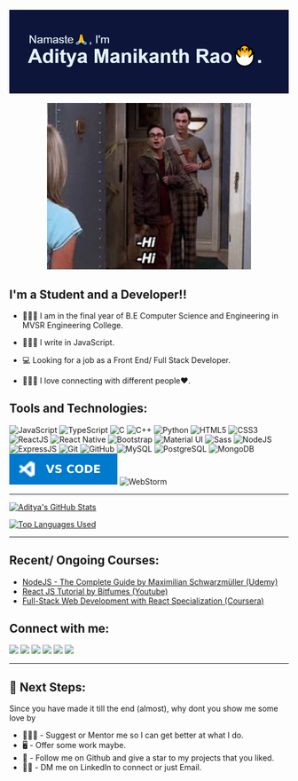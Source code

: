 ![Aditya](./assets/img/aditya.png)

<p align="center">
  <img src="./assets/gif/BBT.gif" alt="Big Bang Theory Giffy" height="300px">
</p>


## I'm a Student and a Developer!!

- 👨🏼‍🎓 I am in the final year of B.E Computer Science and Engineering in MVSR Engineering College.

- 👨🏽‍💻 I write in JavaScript.

- 💻 Looking for a job as a Front End/ Full Stack Developer.

- 🧑‍🤝‍🧑 I love connecting with different people❤️.

<!-- -💬 I speak Telugu, Hindi and English -->

## Tools and Technologies:

![JavaScript](https://img.shields.io/badge/javascript%20-%23323330.svg?&style=for-the-badge&logo=javascript&logoColor=%23F7DF1E)
![TypeScript](https://img.shields.io/badge/typescript%20-%23007ACC.svg?&style=for-the-badge&logo=typescript&logoColor=white)
![C](https://img.shields.io/badge/c%20-%2300599C.svg?&style=for-the-badge&logo=c&logoColor=white)
![C++](https://img.shields.io/badge/c++%20-%2300599C.svg?&style=for-the-badge&logo=c%2B%2B&ogoColor=white)
![Python](https://img.shields.io/badge/python%20-%2314354C.svg?&style=for-the-badge&logo=python&logoColor=white)
![HTML5](https://img.shields.io/badge/html5%20-%23E34F26.svg?&style=for-the-badge&logo=html5&logoColor=white)
![CSS3](https://img.shields.io/badge/css3%20-%231572B6.svg?&style=for-the-badge&logo=css3&logoColor=white)
![ReactJS](https://img.shields.io/badge/react.js%20-%2320232a.svg?&style=for-the-badge&logo=react&logoColor=%2361DAFB)
![React Native](https://img.shields.io/badge/react_native%20-%2320232a.svg?&style=for-the-badge&logo=react&logoColor=%2361DAFB)
![Bootstrap](https://img.shields.io/badge/bootstrap%20-%23563D7C.svg?&style=for-the-badge&logo=bootstrap&logoColor=white)
![Material UI](https://img.shields.io/badge/material%20ui%20-%230081CB.svg?&style=for-the-badge&logo=material-ui&logoColor=white)
![Sass](https://img.shields.io/badge/SASS%20-hotpink.svg?&style=for-the-badge&logo=SASS&logoColor=white)
![NodeJS](https://img.shields.io/badge/node.js%20-%2343853D.svg?&style=for-the-badge&logo=node.js&logoColor=white)
![ExpressJS](https://img.shields.io/badge/express.js%20-%23404d59.svg?&style=for-the-badge)
![Git](https://img.shields.io/badge/git%20-%23F05033.svg?&style=for-the-badge&logo=git&logoColor=white)
![GitHub](https://img.shields.io/badge/github%20-%23121011.svg?&style=for-the-badge&logo=github&logoColor=white)
![MySQL](https://img.shields.io/badge/mysql-%2300f.svg?&style=for-the-badge&logo=mysql&logoColor=white)
![PostgreSQL](https://img.shields.io/badge/postgres-%23316192.svg?&style=for-the-badge&logo=postgresql&logoColor=white)
![MongoDB](https://img.shields.io/badge/MongoDB-%234ea94b.svg?&style=for-the-badge&logo=mongodb&logoColor=white)
![VS Code](./assets/img/VSCode.svg)
![WebStorm](https://img.shields.io/badge/WebStorm-000000?style=for-the-badge&logo=WebStorm&logoColor=white)

---

[![Aditya's GitHub Stats](https://github-readme-stats.vercel.app/api?username=AdityaManikanth2810&show_icons=true&bg_color=0e153a&title_color=e2f3f5&text_color=e2f3f5&icon_color=e2f3f5)](https://github.com/AdityaManikanth2810?tab=repositories)

[![Top Languages Used](https://github-readme-stats.vercel.app/api/top-langs/?username=AdityaManikanth2810&layout=compact&title_color=e2f3f5&bg_color=0e153a&text_color=e2f3f5)](https://github.com/AdityaManikanth2810?tab=repositories)

<!-- <p align="center">

  <img align="center" alt="Aditya's GitHub Stats" src="https://github-readme-stats.vercel.app/api?username=AdityaManikanth2810&show_icons=true&bg_color=0e153a&title_color=e2f3f5&text_color=e2f3f5&icon_color=e2f3f5" />

###

  <img align="center" alt="Top Languages Used" src="https://github-readme-stats.vercel.app/api/top-langs/?username=AdityaManikanth2810&layout=compact&title_color=e2f3f5&bg_color=0e153a&text_color=e2f3f5" />

</p> -->

---

## Recent/ Ongoing Courses:

- [NodeJS - The Complete Guide by Maximilian Schwarzmüller (Udemy)][nodejs-udemy]
- [React JS Tutorial by Bitfumes (Youtube)][react-youtube]
- [Full-Stack Web Development with React Specialization (Coursera)][react-fullstack-coursera]

## Connect with me:

[<img src="https://img.shields.io/badge/gmail-D14836?style=for-the-badge&logo=gmail&logoColor=white"/>][gmail-id]
[<img src="https://img.shields.io/badge/linkedin%20-%230077B5.svg?&style=for-the-badge&logo=linkedin&logoColor=white"/>][linkedin-link]
[<img src="https://img.shields.io/badge/twitter%20-%231DA1F2.svg?&style=for-the-badge&logo=Twitter&logoColor=white"/>][twitter-link]
[<img src="https://img.shields.io/badge/instagram%20-%23E4405F.svg?&style=for-the-badge&logo=Instagram&logoColor=white"/>][instagram-link]
[<img src="https://img.shields.io/badge/geeksforgeeks-5FB709?style=for-the-badge&logo=GeeksForGeeks&logoColor=white">][gfg-link]
[<img src="https://img.shields.io/badge/hackerank-2EC866?style=for-the-badge&logo=HackerRank&logoColor=white">][hackerank-link]

[nodejs-udemy]: https://www.udemy.com/course/nodejs-the-complete-guide/
[react-youtube]: https://www.youtube.com/watch?v=I6tbhNUU96Y&t=15817s&ab_channel=Bitfumes
[react-fullstack-coursera]: https://www.coursera.org/specializations/full-stack-react
[gmail-id]: mailto:adityamanikanthrao@gmail.com
[instagram-link]: https://www.instagram.com/aditya_theawsm1/
[twitter-link]: https://twitter.com/rao_manikanth
[linkedin-link]: https://www.linkedin.com/in/aditya-manikanth-rao-11874819a/
[gfg-link]: https://auth.geeksforgeeks.org/user/freak2810/practice/
[hackerank-link]: https://www.hackerrank.com/freak2810

---

## 🐾 Next Steps:

Since you have made it till the end (almost), why dont you show me some love by

- 👨🏼‍🏫 - Suggest or Mentor me so I can get better at what I do.
- 🖥️ - Offer some work maybe.
- 📣 - Follow me on Github and give a star to my projects that you liked.
- 🤝🏼 - DM me on LinkedIn to connect or just Email.